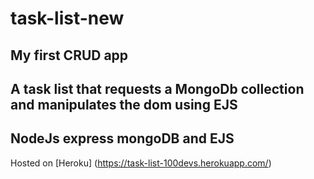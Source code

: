 # task-list-new

## My first CRUD app 

## A task list that requests a MongoDb collection and manipulates the dom using EJS

## NodeJs express mongoDB and EJS

Hosted on [Heroku] (https://task-list-100devs.herokuapp.com/)
